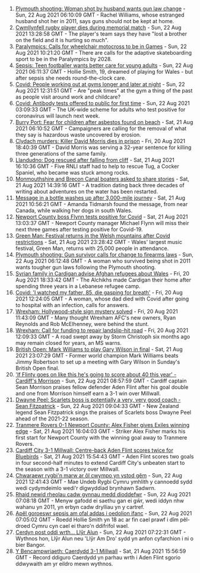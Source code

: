 1. [Plymouth shooting: Woman shot by husband wants gun law change](https://www.bbc.co.uk/news/uk-wales-58283811) - Sun, 22 Aug 2021 06:10:09 GMT - Rachel Williams, whose estranged husband shot her in 2011, says guns should not be kept at home.
2. [Cwmllynfell rugby player dies during memorial match](https://www.bbc.co.uk/news/uk-wales-58297010) - Sun, 22 Aug 2021 13:28:58 GMT - The player's team says they have "lost a brother on the field and it is hurting so much".
3. [Paralympics: Calls for wheelchair motocross to be in Games](https://www.bbc.co.uk/news/uk-england-manchester-58297582) - Sun, 22 Aug 2021 10:21:20 GMT - There are calls for the adaptive skateboarding sport to be in the Paralympics by 2028.
4. [Sepsis: Teen footballer wants better care for young adults](https://www.bbc.co.uk/news/uk-wales-58025735) - Sun, 22 Aug 2021 06:11:37 GMT - Hollie Smith, 19, dreamed of playing for Wales - but after sepsis she needs round-the-clock care.
5. [Covid: People working out at gyms longer and later at night](https://www.bbc.co.uk/news/uk-wales-58260865) - Sun, 22 Aug 2021 12:31:51 GMT - Are "peak times" at the gym a thing of the past as people visit around work and childcare?
6. [Covid: Antibody tests offered to public for first time](https://www.bbc.co.uk/news/uk-58293249) - Sun, 22 Aug 2021 03:09:33 GMT - The UK-wide scheme for adults who test positive for coronavirus will launch next week.
7. [Burry Port: Fear for children after asbestos found on beach](https://www.bbc.co.uk/news/uk-wales-58144670) - Sat, 21 Aug 2021 06:10:52 GMT - Campaigners are calling for the removal of what they say is hazardous waste uncovered by erosion.
8. [Clydach murders: Killer David Morris dies in prison](https://www.bbc.co.uk/news/uk-wales-58285620) - Fri, 20 Aug 2021 18:40:39 GMT - David Morris was serving a 32-year sentence for killing three generations of the same family.
9. [Llandudno: Dog rescued after falling from cliff](https://www.bbc.co.uk/news/uk-wales-58294146) - Sat, 21 Aug 2021 16:10:36 GMT - Five RNLI staff had to help to rescue Tug, a Cocker Spaniel, who became was stuck among rocks.
10. [Monmouthshire and Brecon Canal boaters asked to share stories](https://www.bbc.co.uk/news/uk-wales-58260866) - Sat, 21 Aug 2021 14:39:16 GMT - A tradition dating back three decades of writing about adventures on the water has been restarted.
11. [Message in a bottle washes up after 3,000-mile journey](https://www.bbc.co.uk/news/uk-wales-58282975) - Sat, 21 Aug 2021 10:56:21 GMT - Amanda Tidmarsh found the message, from near Canada, while walking her dogs in south Wales.
12. [Newport County boss Flynn tests positive for Covid](https://www.bbc.co.uk/sport/football/58285434) - Sat, 21 Aug 2021 13:03:37 GMT - Newport County manager Michael Flynn will miss their next three games after testing positive for Covid-19.
13. [Green Man: Festival returns in the Welsh mountains after Covid restrictions](https://www.bbc.co.uk/news/entertainment-arts-58282999) - Sat, 21 Aug 2021 23:28:42 GMT - Wales' largest music festival, Green Man, returns with 25,000 people in attendance.
14. [Plymouth shooting: Gun survivor calls for change to firearms laws](https://www.bbc.co.uk/news/uk-wales-58283814) - Sun, 22 Aug 2021 06:12:48 GMT - A woman who survived being shot in 2011 wants tougher gun laws following the Plymouth shooting.
15. [Syrian family in Cardigan advise Afghan refugees about Wales](https://www.bbc.co.uk/news/uk-wales-58285615) - Fri, 20 Aug 2021 18:33:42 GMT - The Alchikhs made Cardigan their home after spending three years in a Lebanese refugee camp.
16. [Covid: 'I watched my father, 85, die gasping for breath'](https://www.bbc.co.uk/news/uk-wales-58278351) - Fri, 20 Aug 2021 12:24:05 GMT - A woman, whose dad died with Covid after going to hospital with an infection, calls for answers.
17. [Wrexham: Hollywood-style sign mystery solved](https://www.bbc.co.uk/news/uk-wales-58281233) - Fri, 20 Aug 2021 11:43:09 GMT - Many thought Wrexham AFC's new owners, Ryan Reynolds and Rob McElhenney, were behind the stunt.
18. [Wrexham: Call for funding to repair landslip-hit road](https://www.bbc.co.uk/news/uk-wales-58275493) - Fri, 20 Aug 2021 12:09:33 GMT - A road swept away by Storm Christoph six months ago may remain closed for years, an MS warns.
19. [British Open: Mark Williams to play Gary Wilson in final](https://www.bbc.co.uk/sport/snooker/58294823) - Sat, 21 Aug 2021 23:07:29 GMT - Former world champion Mark Williams beats Jimmy Robertson to set up a meeting with Gary Wilson in Sunday's British Open final.
20. ['If Flinty goes on like this he's going to score about 40 this year' - Cardiff's Morrison](https://www.bbc.co.uk/sport/av/football/58295084) - Sun, 22 Aug 2021 08:57:59 GMT - Cardiff captain Sean Morrison praises fellow defender Aden Flint after his goal double and one from Morrison himself earn a 3-1 win over Millwall.
21. [Dwayne Peel: Scarlets boss is potentially a very, very good coach - Sean Fitzpatrick](https://www.bbc.co.uk/sport/av/rugby-union/58293579) - Sun, 22 Aug 2021 09:04:33 GMT - New Zealand legend Sean Fitzpatrick sings the praises of Scarlets boss Dwayne Peel ahead of the 2021-22 season.
22. [Tranmere Rovers 0-1 Newport County: Alex Fisher gives Exiles winning edge](https://www.bbc.co.uk/sport/football/58209967) - Sat, 21 Aug 2021 16:04:03 GMT - Striker Alex Fisher marks his first start for Newport County with the winning goal away to Tranmere Rovers.
23. [Cardiff City 3-1 Millwall: Centre-back Aden Flint scores twice for Bluebirds](https://www.bbc.co.uk/sport/football/58209737) - Sat, 21 Aug 2021 15:54:43 GMT - Aden Flint scores two goals in four second-half minutes to extend Cardiff City's unbeaten start to the season with a 3-1 victory over Millwall.
24. [Chwaraewr rygbi'n marw ar ôl cwympo yn ystod gêm](https://www.bbc.co.uk/newyddion/58297084) - Sun, 22 Aug 2021 12:41:43 GMT - Mae Undeb Rygbi Cymru ymhlith y cannoedd sydd wedi cydymdeimlo wedi'r digwyddiad brynhawn Sadwrn.
25. [Rhaid newid rheolau cadw gynnau medd dioddefwr](https://www.bbc.co.uk/newyddion/58291603) - Sun, 22 Aug 2021 07:08:18 GMT - Menyw gafodd ei saethu gan ei gŵr, wedi iddyn nhw wahanu yn 2011, yn erbyn cadw drylliau yn y cartref.
26. [Apêl goroeswr sepsis am ofal addas i oedolion ifanc](https://www.bbc.co.uk/newyddion/58280830) - Sun, 22 Aug 2021 07:05:02 GMT - Roedd Hollie Smith yn 18 ac ar fin cael prawf i dîm pêl-droed Cymru cyn cael ei tharo'n ddifrifol wael.
27. [Cerdyn post oddi wrth... Llŷr Alun](https://www.bbc.co.uk/newyddion/58264143) - Sun, 22 Aug 2021 07:22:31 GMT - Wythnos hon, Llŷr Alun neu 'Llŷr Am Dro' sydd yn anfon cyfarchion i ni o bier Bangor.
28. [Y Bencampwriaeth: Caerdydd 3-1 Millwall](https://www.bbc.co.uk/newyddion/58291608) - Sat, 21 Aug 2021 15:56:59 GMT - Record ddiguro Caerdydd yn parhau wrth i Aden Flint sgorio ddwywaith am yr eildro mewn wythnos.
